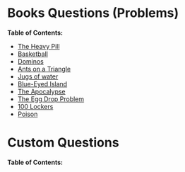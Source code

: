 # Books Questions (Problems)
**Table of Contents:**

  * [The Heavy Pill](/Math%20and%20Logic%20Puzzle/The%20Heavy%20Pill/The%20Heavy%20Pill.md)
  * [Basketball](/Math%20and%20Logic%20Puzzle/Basketball/Basketball.md)
  * [Dominos](/Math%20and%20Logic%20Puzzle/Dominos/Dominos.md)
  * [Ants on a Triangle](/Math%20and%20Logic%20Puzzle/Ants%20on%20a%20Triangle/Ants%20on%20a%20Triangle.md)
  * [Jugs of water](/Math%20and%20Logic%20Puzzle/Jugs%20of%20water/Jugs%20of%20water.md)
  * [Blue-Eyed Island](/Math%20and%20Logic%20Puzzle/Blue-Eyed%20Island/Blue-Eyed%20Island.md)
  * [The Apocalypse](/Math%20and%20Logic%20Puzzle/The%20Apocalypse/The%20Apocalypse.md)
  * [The Egg Drop Problem](/Math%20and%20Logic%20Puzzle/The%20Egg%20Drop%20Problem/The%20Egg%20Drop%20Problem.md)
  * [100 Lockers](/Math%20and%20Logic%20Puzzle/100%20Lockers/100%20Lockers.md)
  * [Poison](/Math%20and%20Logic%20Puzzle/Poison/Poison.md)
  
 
# Custom Questions
**Table of Contents:**
